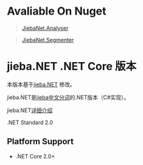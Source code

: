 # Avaliable On Nuget 

>  [JiebaNet.Analyser](https://www.nuget.org/packages/JiebaNet.Analyser/)

>  [JiebaNet.Segmenter](https://www.nuget.org/packages/JiebaNet.Segmenter/)

# jieba.NET .NET Core 版本

本版本基于[jieba.NET](https://github.com/anderscui/jieba.NET) 修改。

jieba.NET是[jieba中文分词](https://github.com/fxsjy/jieba)的.NET版本（C#实现）。

jieba.NET[详细介绍](https://github.com/anderscui/jieba.NET#特点)

.NET Standard 2.0

## Platform Support

* .NET Core 2.0+
